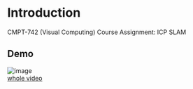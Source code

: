 # IntroductionCMPT-742 (Visual Computing) Course Assignment: ICP SLAM## Demo![image](demo.gif)  [whole video](https://drive.google.com/open?id=1OZsDrhGnFtkhq1g01fHTshuoI_xSa04S)